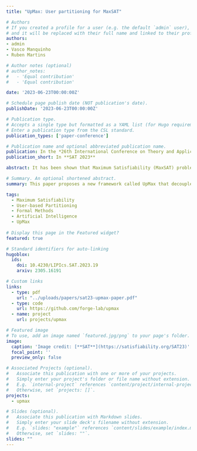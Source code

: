 ```yaml
---
title: "UpMax: User partitioning for MaxSAT"

# Authors
# If you created a profile for a user (e.g. the default `admin` user), write the username (folder name) here
# and it will be replaced with their full name and linked to their profile.
authors:
- admin
- Vasco Manquinho
- Ruben Martins

# Author notes (optional)
# author_notes:
#   - 'Equal contribution'
#   - 'Equal contribution'

date: '2023-06-23T00:00:00Z'

# Schedule page publish date (NOT publication's date).
publishDate: '2023-06-23T00:00:00Z'

# Publication type.
# Accepts a single type but formatted as a YAML list (for Hugo requirements).
# Enter a publication type from the CSL standard.
publication_types: ['paper-conference']

# Publication name and optional abbreviated publication name.
publication: In the *26th International Conference on Theory and Applications of Satisfiability Testing* **[CORE A Conference]**.
publication_short: In **SAT 2023**

abstract: It has been shown that Maximum Satisfiability (MaxSAT) problem instances can be effectively solved by partitioning the set of soft clauses into several disjoint sets. The partitioning methods can be based on clause weights (e.g., stratification) or based on graph representations of the formula. Afterwards, a merge procedure is applied to guarantee that an optimal solution is found. This paper proposes a new framework called UpMax that decouples the partitioning procedure from the MaxSAT solving algorithms. As a result, new partitioning procedures can be defined independently of the MaxSAT algorithm to be used. Moreover, this decoupling also allows users that build new MaxSAT formulas to propose partition schemes based on knowledge of the problem to be solved. We illustrate this approach using several problems and show that partitioning has a large impact on the performance of unsatisfiability-based MaxSAT algorithms.

# Summary. An optional shortened abstract.
summary: This paper proposes a new framework called UpMax that decouples the partitioning procedure from the MaxSAT solving algorithms. As a result, new partitioning procedures can be defined independently of the MaxSAT algorithm to be used. Moreover, this decoupling also allows users that build new MaxSAT formulas to propose partition schemes based on knowledge of the problem to be solved. 

tags:
  - Maximum Satisfiability
  - User-based Partitioning
  - Formal Methods  
  - Artificial Intelligence
  - UpMax
  
# Display this page in the Featured widget?
featured: true

# Standard identifiers for auto-linking
hugoblox:
  ids:
    doi: 10.4230/LIPIcs.SAT.2023.19
    arxiv: 2305.16191

# Custom links
links:
  - type: pdf
    url: "../uploads/papers/sat23-upmax-paper.pdf"
  - type: code  
    url: https://github.com/forge-lab/upmax
  - name: project
    url: projects/upmax

# Featured image
# To use, add an image named `featured.jpg/png` to your page's folder.
image:
  caption: 'Image credit: [**SAT**](https://satisfiability.org/SAT23)'
  focal_point: ''
  preview_only: false

# Associated Projects (optional).
#   Associate this publication with one or more of your projects.
#   Simply enter your project's folder or file name without extension.
#   E.g. `internal-project` references `content/project/internal-project/index.md`.
#   Otherwise, set `projects: []`.
projects:
  - upmax

# Slides (optional).
#   Associate this publication with Markdown slides.
#   Simply enter your slide deck's filename without extension.
#   E.g. `slides: "example"` references `content/slides/example/index.md`.
#   Otherwise, set `slides: ""`.
slides: ""
---
```

